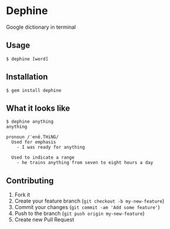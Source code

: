 # Dephine

Google dictionary in terminal

## Usage

	$ dephine [word]

## Installation

	$ gem install dephine

## What it looks like

	$ dephine anything
	anything

	pronoun /ˈenēˌTHiNG/
	  Used for emphasis
	    - I was ready for anything

	  Used to indicate a range
	    - he trains anything from seven to eight hours a day

## Contributing

1. Fork it
2. Create your feature branch (`git checkout -b my-new-feature`)
3. Commit your changes (`git commit -am 'Add some feature'`)
4. Push to the branch (`git push origin my-new-feature`)
5. Create new Pull Request
